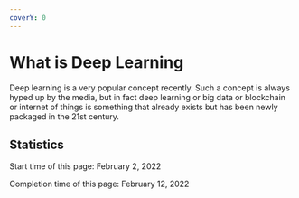 ```yaml
---
coverY: 0
---
```


# What is Deep Learning

Deep learning is a very popular concept recently. Such a concept is always hyped up by the media, but in fact deep learning or big data or blockchain or internet of things is something that already exists but has been newly packaged in the 21st century.



















## Statistics

Start time of this page: February 2, 2022

Completion time of this page: February 12, 2022
